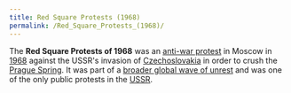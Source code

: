 ```yaml
---
title: Red Square Protests (1968)
permalink: /Red_Square_Protests_(1968)/
---
```


The **Red Square Protests of 1968** was an [anti-war
protest](Peace_Movements "wikilink") in Moscow in
[1968](Timeline_of_Libertarian_Socialism_in_Eastern_Europe "wikilink")
against the USSR's invasion of
[Czechoslovakia](Socialist_Czechoslovakia "wikilink") in order to crush
the [Prague Spring](Prague_Spring "wikilink"). It was part of a [broader
global wave of unrest](Revolutions_of_1967_-_1975 "wikilink") and was
one of the only public protests in the [USSR](USSR "wikilink").